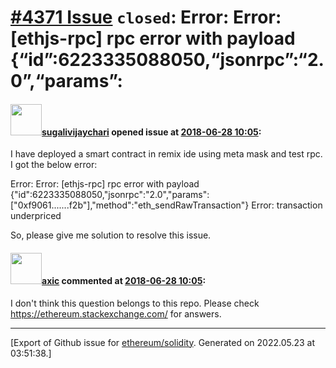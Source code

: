 # [\#4371 Issue](https://github.com/ethereum/solidity/issues/4371) `closed`: Error: Error: [ethjs-rpc] rpc error with payload {“id”:6223335088050,“jsonrpc”:“2.0”,“params”:

#### <img src="https://avatars.githubusercontent.com/u/24669841?u=0dd523fb240eb3c20ad2f06e2d401ec1f620a738&v=4" width="50">[sugalivijaychari](https://github.com/sugalivijaychari) opened issue at [2018-06-28 10:05](https://github.com/ethereum/solidity/issues/4371):

I have deployed a smart contract in remix ide using meta mask and test rpc. I got the below error:

Error: Error: [ethjs-rpc] rpc error with payload {"id":6223335088050,"jsonrpc":"2.0","params":["0xf9061.......f2b"],"method":"eth_sendRawTransaction"} Error: transaction underpriced

So, please give me solution to resolve this issue.

#### <img src="https://avatars.githubusercontent.com/u/20340?v=4" width="50">[axic](https://github.com/axic) commented at [2018-06-28 10:05](https://github.com/ethereum/solidity/issues/4371#issuecomment-401070039):

I don't think this question belongs to this repo. Please check https://ethereum.stackexchange.com/ for answers.


-------------------------------------------------------------------------------



[Export of Github issue for [ethereum/solidity](https://github.com/ethereum/solidity). Generated on 2022.05.23 at 03:51:38.]
